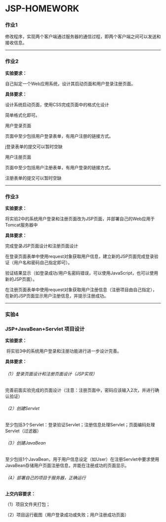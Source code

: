 # JSP-HOMEWORK



### 作业1

修改程序，实现两个客户端通过服务器的通信过程，即两个客户端之间可以发送和接收信息。



------



### 作业2

**实验要求：**

自己拟定一个Web应用系统，设计其启动页面和用户登录注册页面。

**具体要求：**

设计系统启动页面，使用CSS完成页面中的格式化设计

简单格式化即可。

用户登录页面

页面中至少包括用户登录表单，有用户注册的链接方式。

j登录表单的提交可以暂时空缺

用户注册页面

页面中至少包括用户注册表单，有用户登录的链接方式。

注册表单的提交可以暂时空缺



------



### 作业3

**实验要求：**

将实验2中的系统用户登录和注册页面改为JSP页面，并部署自己的Web应用于Tomcat服务器中

**具体要求：**

完成登录JSP页面设计和注册页面设计

在登录页面表单中使用request对象获取用户信息，建立新的JSP页面完成登录验证（用户名和密码自己指定即可）。

验证结果显示（如登录成功/用户名密码错误，可以使用JavaScript，也可以使用新的JSP页面）。

在注册页面表单中使用request对象获取用户注册信息（注册项目由自己指定），在新的JSP页面显示用户注册信息，并提示注册成功。



------

### 实验4  

### JSP+JavaBean+Servlet 项目设计 

**实验要求：**

​    将实验3中的系统用户登录和注册功能进行进一步设计完善。

**具体要求：**

###### （1）登录页面设计和注册页面设计（JSP实现）

完善前面实验完成的页面设计（注意：注册页面中，密码应该输入2次，并进行确认验证）         

###### （2）创建Servlet

至少包括3个Servlet：登录验证Servlet；注册信息处理Servlet；页面编码处理Servlet（过滤器）

###### （3）创建JavaBean

至少包括1个JavaBean，用于用户信息设定（如User）在注册Servlet中要求使用JavaBean存储用户页面注册信息，并能在注册成功的页面显示。

###### （4）部署自己的项目于服务器，正确运行

 

**上交内容要求：**

（1）项目文件夹打包；

（2）项目运行截图（用户登录成功或失败；用户注册成功页面）